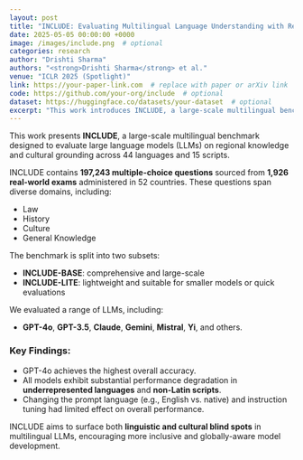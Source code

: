 ```yaml
---
layout: post
title: "INCLUDE: Evaluating Multilingual Language Understanding with Regional Knowledge"
date: 2025-05-05 00:00:00 +0000
image: /images/include.png  # optional
categories: research
author: "Drishti Sharma"
authors: "<strong>Drishti Sharma</strong> et al."
venue: "ICLR 2025 (Spotlight)"
link: https://your-paper-link.com  # replace with paper or arXiv link
code: https://github.com/your-org/include  # optional
dataset: https://huggingface.co/datasets/your-dataset  # optional
excerpt: "This work introduces INCLUDE, a large-scale multilingual benchmark developed to assess large language models (LLMs) on regional knowledge and cultural grounding across 44 languages and 15 scripts. Comprising 197,243 multiple-choice questions derived from 1,926 real-world exams conducted in 52 countries, the benchmark spans domains such as law, history, culture, and general knowledge. INCLUDE is organized into two subsets: INCLUDE-BASE, which is comprehensive and large-scale, and INCLUDE-LITE, a lightweight version suitable for smaller models or quicker evaluations. The benchmark evaluates a variety of LLMs, including GPT-4o, GPT-3.5, Claude, Gemini, Mistral, Yi, and others. Among these, GPT-4o demonstrated the highest overall accuracy, though all models showed significant performance drops in underrepresented languages and non-Latin scripts. Notably, altering the prompt language or applying instruction tuning had minimal impact on performance. INCLUDE is designed to highlight both linguistic and cultural blind spots in multilingual LLMs, promoting the development of more inclusive and globally-aware AI systems."
---
```


This work presents **INCLUDE**, a large-scale multilingual benchmark designed to evaluate large language models (LLMs) on regional knowledge and cultural grounding across 44 languages and 15 scripts.

INCLUDE contains **197,243 multiple-choice questions** sourced from **1,926 real-world exams** administered in 52 countries. These questions span diverse domains, including:

- Law  
- History  
- Culture  
- General Knowledge  

The benchmark is split into two subsets:

- **INCLUDE-BASE**: comprehensive and large-scale  
- **INCLUDE-LITE**: lightweight and suitable for smaller models or quick evaluations

We evaluated a range of LLMs, including:

- **GPT-4o**, **GPT-3.5**, **Claude**, **Gemini**, **Mistral**, **Yi**, and others.

### Key Findings:

- GPT-4o achieves the highest overall accuracy.
- All models exhibit substantial performance degradation in **underrepresented languages** and **non-Latin scripts**.
- Changing the prompt language (e.g., English vs. native) and instruction tuning had limited effect on overall performance.

INCLUDE aims to surface both **linguistic and cultural blind spots** in multilingual LLMs, encouraging more inclusive and globally-aware model development.
